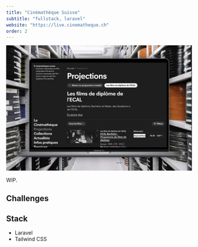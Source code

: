 ```yaml
---
title: "Cinémathèque Suisse"
subtitle: "fullstack, laravel"
website: "https://live.cinematheque.ch"
order: 2
---
```


![Site Cinémathèque](../../assets/cinematheque.jpeg)

WIP.

## Challenges

## Stack

- Laravel
- Tailwind CSS
